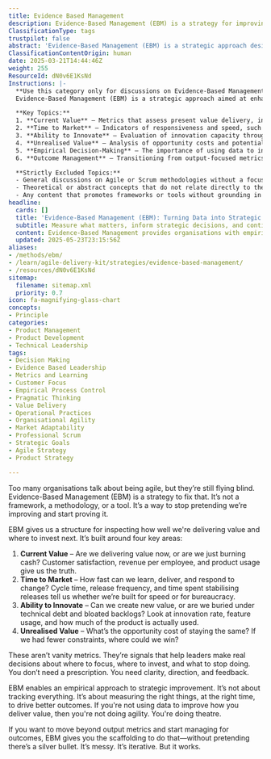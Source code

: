 ```yaml
---
title: Evidence Based Management
description: Evidence-Based Management (EBM) is a strategy for improving an organisation’s ability to deliver value by making decisions based on evidence, not opinion. It enables data-informed investment in agility, innovation, and outcomes rather than output.
ClassificationType: tags
trustpilot: false
abstract: 'Evidence-Based Management (EBM) is a strategic approach designed to enhance organisational agility by providing a framework for assessing and improving value delivery. Unlike traditional frameworks or methodologies, EBM focuses on empirical data to inform decision-making, enabling organisations to move beyond superficial metrics and truly understand their performance. It centres on four critical areas: Current Value, which evaluates immediate value delivery; Time to Market, which measures responsiveness and speed; Ability to Innovate, which assesses the capacity for creating new value amidst existing challenges; and Unrealised Value, which identifies potential opportunities for growth. By utilising these metrics, leaders can make informed decisions about resource allocation and prioritisation, ultimately fostering a culture of continuous improvement. EBM is particularly valuable in the contexts of agile, DevOps, and product development, as it encourages a shift from output-focused practices to outcome-driven strategies. This empirical approach not only clarifies organisational goals but also provides the necessary feedback to adapt and evolve, ensuring that efforts are aligned with delivering real value rather than merely maintaining the status quo. In a landscape where many organisations struggle with agility, EBM offers a practical solution for those seeking to enhance their effectiveness and responsiveness in a complex and dynamic environment.'
ClassificationContentOrigin: human
date: 2025-03-21T14:44:46Z
weight: 255
ResourceId: dN0v6E1KsNd
Instructions: |-
  **Use this category only for discussions on Evidence-Based Management.**  
  Evidence-Based Management (EBM) is a strategic approach aimed at enhancing an organisation's capacity to deliver value by relying on empirical evidence rather than subjective opinions. It focuses on data-informed decision-making to foster agility, innovation, and improved outcomes, steering clear of mere output metrics.

  **Key Topics:**
  1. **Current Value** – Metrics that assess present value delivery, including customer satisfaction, revenue per employee, and product usage.
  2. **Time to Market** – Indicators of responsiveness and speed, such as cycle time, release frequency, and time spent on stabilising releases.
  3. **Ability to Innovate** – Evaluation of innovation capacity through metrics like innovation rate, feature usage, and actual product utilisation.
  4. **Unrealised Value** – Analysis of opportunity costs and potential gains from reducing constraints and enhancing capabilities.
  5. **Empirical Decision-Making** – The importance of using data to inform strategic improvements and prioritise investments.
  6. **Outcome Management** – Transitioning from output-focused metrics to managing for meaningful outcomes and value delivery.

  **Strictly Excluded Topics:**
  - General discussions on Agile or Scrum methodologies without a focus on evidence-based practices.
  - Theoretical or abstract concepts that do not relate directly to the application of data in management decisions.
  - Any content that promotes frameworks or tools without grounding in empirical evidence or metrics.
headline:
  cards: []
  title: 'Evidence-Based Management (EBM): Turning Data into Strategic Agility'
  subtitle: Measure what matters, inform strategic decisions, and continuously improve outcomes by focusing on value, responsiveness, innovation, and untapped opportunities.
  content: Evidence-Based Management provides organisations with empirical methods and meaningful metrics to evaluate value delivery, responsiveness, innovation capacity, and untapped opportunities. It emphasises outcome-driven decisions, informed prioritisation, and continuous improvement, enabling leaders to replace assumptions and superficial measures with actionable insights and measurable progress in complex, dynamic environments.
  updated: 2025-05-23T23:15:56Z
aliases:
- /methods/ebm/
- /learn/agile-delivery-kit/strategies/evidence-based-management/
- /resources/dN0v6E1KsNd
sitemap:
  filename: sitemap.xml
  priority: 0.7
icon: fa-magnifying-glass-chart
concepts:
- Principle
categories:
- Product Management
- Product Development
- Technical Leadership
tags:
- Decision Making
- Evidence Based Leadership
- Metrics and Learning
- Customer Focus
- Empirical Process Control
- Pragmatic Thinking
- Value Delivery
- Operational Practices
- Organisational Agility
- Market Adaptability
- Professional Scrum
- Strategic Goals
- Agile Strategy
- Product Strategy

---
```

Too many organisations talk about being agile, but they’re still flying blind. Evidence-Based Management (EBM) is a strategy to fix that. It’s not a framework, a methodology, or a tool. It’s a way to stop pretending we’re improving and start proving it.

EBM gives us a structure for inspecting how well we're delivering value and where to invest next. It’s built around four key areas:

1. **Current Value** – Are we delivering value now, or are we just burning cash? Customer satisfaction, revenue per employee, and product usage give us the truth.
2. **Time to Market** – How fast can we learn, deliver, and respond to change? Cycle time, release frequency, and time spent stabilising releases tell us whether we’re built for speed or for bureaucracy.
3. **Ability to Innovate** – Can we create new value, or are we buried under technical debt and bloated backlogs? Look at innovation rate, feature usage, and how much of the product is actually used.
4. **Unrealised Value** – What’s the opportunity cost of staying the same? If we had fewer constraints, where could we win?

These aren’t vanity metrics. They’re signals that help leaders make real decisions about where to focus, where to invest, and what to stop doing. You don’t need a prescription. You need clarity, direction, and feedback.

EBM enables an empirical approach to strategic improvement. It’s not about tracking everything. It’s about measuring the right things, at the right time, to drive better outcomes. If you're not using data to improve how you deliver value, then you're not doing agility. You're doing theatre.

If you want to move beyond output metrics and start managing for outcomes, EBM gives you the scaffolding to do that—without pretending there’s a silver bullet. It’s messy. It’s iterative. But it works.
